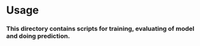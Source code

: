 # Usage  

### This directory contains scripts for training, evaluating of model and doing prediction.